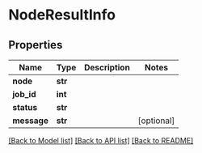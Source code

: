 # NodeResultInfo

## Properties
Name | Type | Description | Notes
------------ | ------------- | ------------- | -------------
**node** | **str** |  | 
**job_id** | **int** |  | 
**status** | **str** |  | 
**message** | **str** |  | [optional] 

[[Back to Model list]](../README.md#documentation-for-models) [[Back to API list]](../README.md#documentation-for-api-endpoints) [[Back to README]](../README.md)

